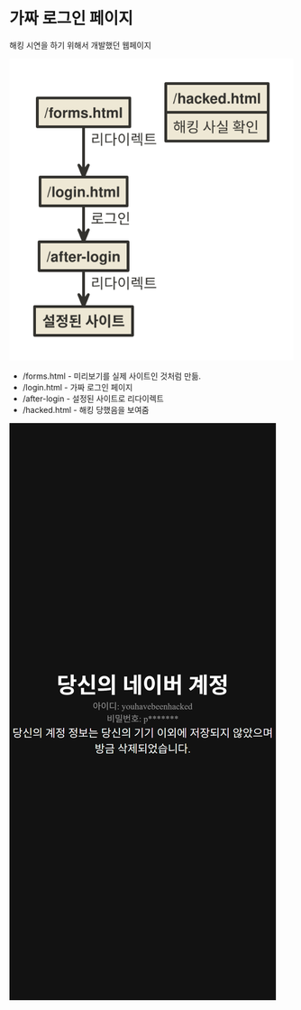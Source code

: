 # 가짜 로그인 페이지

해킹 시연을 하기 위해서 개발했던 웹페이지

![](flow.svg)

- /forms.html - 미리보기를 실제 사이트인 것처럼 만듦.
- /login.html - 가짜 로그인 페이지
- /after-login - 설정된 사이트로 리다이렉트
- /hacked.html - 해킹 당했음을 보여줌

![](hacked.png)
